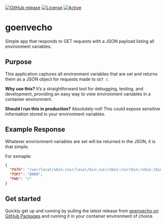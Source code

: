 [![GitHub release](https://img.shields.io/github/release/UnitVectorY-Labs/goenvecho.svg)](https://github.com/UnitVectorY-Labs/goenvecho/releases/latest) [![License](https://img.shields.io/badge/license-MIT-blue)](https://opensource.org/licenses/MIT) [![Active](https://img.shields.io/badge/Status-Active-green)](https://guide.unitvectorylabs.com/bestpractices/status/#active)

# goenvecho

Simple app that responds to GET requests with a JSON payload listing all environment variables.

## Purpose

This application captures all environment variables that are set and returns them as a JSON object for requests made to `GET /`.

**Why use this?** It’s a straightforward tool for debugging, testing, and development, providing an easy way to view environment variables in a container environment.

**Should I run this in production?** Absolutely not! This could expose sensitive information stored in your environment variables.

## Example Response

Whatever envirionment variables are set will be returned in the JSON, it is that simple.

For exmaple:

```json
{
  "PATH": "/usr/local/sbin:/usr/local/bin:/usr/sbin:/usr/bin:/sbin:/bin",
  "PORT": "8080",
  "PWD": "/"
}
```

## Get started

Quickly get up and running by pulling the latest release from [goenvecho on GitHub Packages](https://github.com/UnitVectorY-Labs/goenvecho/pkgs/container/goenvecho) and running it in your container environment of choice.
